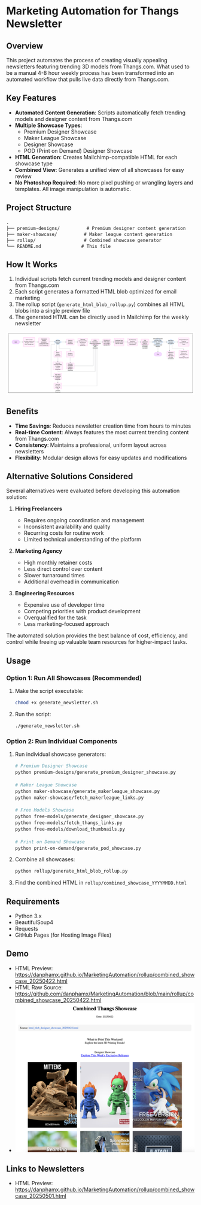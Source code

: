 # Marketing Automation for Thangs Newsletter

## Overview
This project automates the process of creating visually appealing newsletters featuring trending 3D models from Thangs.com. What used to be a manual 4-8 hour weekly process has been transformed into an automated workflow that pulls live data directly from Thangs.com.

## Key Features
- **Automated Content Generation**: Scripts automatically fetch trending models and designer content from Thangs.com
- **Multiple Showcase Types**:
  - Premium Designer Showcase
  - Maker League Showcase
  - Designer Showcase
  - POD (Print on Demand) Designer Showcase
- **HTML Generation**: Creates Mailchimp-compatible HTML for each showcase type
- **Combined View**: Generates a unified view of all showcases for easy review
- **No Photoshop Required**: No more pixel pushing or wrangling layers and templates. All image manipulation is automatic.

## Project Structure
```
.
├── premium-designs/          # Premium designer content generation
├── maker-showcase/          # Maker league content generation
├── rollup/                  # Combined showcase generator
└── README.md               # This file
```

## How It Works
1. Individual scripts fetch current trending models and designer content from Thangs.com
2. Each script generates a formatted HTML blob optimized for email marketing
3. The rollup script (`generate_html_blob_rollup.py`) combines all HTML blobs into a single preview file
4. The generated HTML can be directly used in Mailchimp for the weekly newsletter

<a href="https://raw.githubusercontent.com/danphamx/MarketingAutomation/refs/heads/main/Marketing%20Automation%20diagram.png"><img src="https://github.com/danphamx/MarketingAutomation/blob/main/Marketing%20Automation%20diagram.png?raw=true"></a>

## Benefits
- **Time Savings**: Reduces newsletter creation time from hours to minutes
- **Real-time Content**: Always features the most current trending content from Thangs.com
- **Consistency**: Maintains a professional, uniform layout across newsletters
- **Flexibility**: Modular design allows for easy updates and modifications

## Alternative Solutions Considered
Several alternatives were evaluated before developing this automation solution:

1. **Hiring Freelancers**
   - Requires ongoing coordination and management
   - Inconsistent availability and quality
   - Recurring costs for routine work
   - Limited technical understanding of the platform

2. **Marketing Agency**
   - High monthly retainer costs
   - Less direct control over content
   - Slower turnaround times
   - Additional overhead in communication

3. **Engineering Resources**
   - Expensive use of developer time
   - Competing priorities with product development
   - Overqualified for the task
   - Less marketing-focused approach

The automated solution provides the best balance of cost, efficiency, and control while freeing up valuable team resources for higher-impact tasks.

## Usage

### Option 1: Run All Showcases (Recommended)
1. Make the script executable:
   ```bash
   chmod +x generate_newsletter.sh
   ```
2. Run the script:
   ```bash
   ./generate_newsletter.sh
   ```

### Option 2: Run Individual Components
1. Run individual showcase generators:
   ```bash
   # Premium Designer Showcase
   python premium-designs/generate_premium_designer_showcase.py

   # Maker League Showcase
   python maker-showcase/generate_makerleague_showcase.py
   python maker-showcase/fetch_makerleague_links.py

   # Free Models Showcase
   python free-models/generate_designer_showcase.py
   python free-models/fetch_thangs_links.py
   python free-models/download_thumbnails.py

   # Print on Demand Showcase
   python print-on-demand/generate_pod_showcase.py
   ```
2. Combine all showcases:
   ```bash
   python rollup/generate_html_blob_rollup.py
   ```
3. Find the combined HTML in `rollup/combined_showcase_YYYYMMDD.html`

## Requirements
- Python 3.x
- BeautifulSoup4
- Requests
- GitHub Pages (for Hosting Image Files)

## Demo
- HTML Preview: https://danphamx.github.io/MarketingAutomation/rollup/combined_showcase_20250422.html
- HTML Raw Source: https://github.com/danphamx/MarketingAutomation/blob/main/rollup/combined_showcase_20250422.html
- <a href="https://raw.githubusercontent.com/danphamx/MarketingAutomation/refs/heads/main/Newsletter%20Example.png"><img src="https://github.com/danphamx/MarketingAutomation/blob/main/Newsletter%20Example.png?raw=true"></a>

## Links to Newsletters
- HTML Preview: https://danphamx.github.io/MarketingAutomation/rollup/combined_showcase_20250501.html